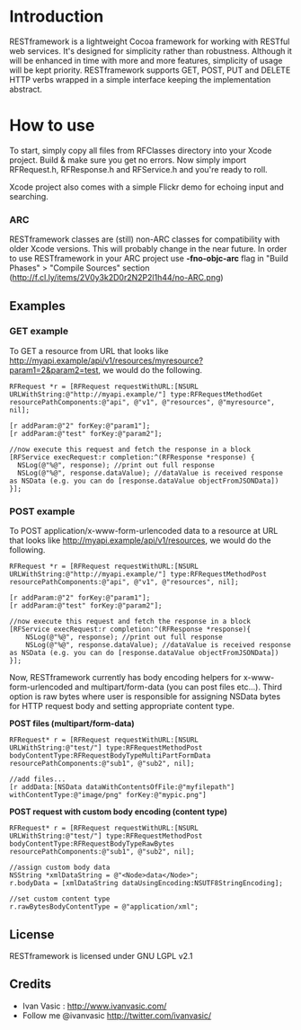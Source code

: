 # Introduction

RESTframework is a lightweight Cocoa framework for working with RESTful web services. It's designed for simplicity rather than robustness. Although it will be enhanced in time with more and more features, simplicity of usage will be kept priority. RESTframework supports GET, POST, PUT and DELETE HTTP verbs wrapped in a simple interface keeping the implementation abstract. 


# How to use

To start, simply copy all files from RFClasses directory into your Xcode project. Build & make sure you get no errors. Now simply import RFRequest.h, RFResponse.h and RFService.h and you're ready to roll.

Xcode project also comes with a simple Flickr demo for echoing input and searching.

### ARC

RESTframework classes are (still) non-ARC classes for compatibility with older Xcode versions. This will probably change in the near future.
In order to use RESTframework in your ARC project use **-fno-objc-arc** flag in "Build Phases" > "Compile Sources" section (http://f.cl.ly/items/2V0y3k2D0r2N2P2l1h44/no-ARC.png)

## Examples

### GET example

To GET a resource from URL that looks like http://myapi.example/api/v1/resources/myresource?param1=2&param2=test, we would do the following.


```objc
RFRequest *r = [RFRequest requestWithURL:[NSURL URLWithString:@"http://myapi.example/"] type:RFRequestMethodGet resourcePathComponents:@"api", @"v1", @"resources", @"myresource", nil];

[r addParam:@"2" forKey:@"param1"];
[r addParam:@"test" forKey:@"param2"];

//now execute this request and fetch the response in a block
[RFService execRequest:r completion:^(RFResponse *response) {
  NSLog(@"%@", response); //print out full response
  NSLog(@"%@", response.dataValue); //dataValue is received response as NSData (e.g. you can do [response.dataValue objectFromJSONData])
}];
```

### POST example

To POST application/x-www-form-urlencoded data to a resource at URL that looks like http://myapi.example/api/v1/resources, we would do the following.

```objc
RFRequest *r = [RFRequest requestWithURL:[NSURL URLWithString:@"http://myapi.example/"] type:RFRequestMethodPost resourcePathComponents:@"api", @"v1", @"resources", nil];

[r addParam:@"2" forKey:@"param1"];
[r addParam:@"test" forKey:@"param2"];

//now execute this request and fetch the response in a block
[RFService execRequest:r completion:^(RFResponse *response){
	NSLog(@"%@", response); //print out full response
	NSLog(@"%@", response.dataValue); //dataValue is received response as NSData (e.g. you can do [response.dataValue objectFromJSONData])
}];
```

Now, RESTframework currently has body encoding helpers for x-www-form-urlencoded and multipart/form-data (you can post files etc...). Third option is raw bytes where user is responsible for assigning NSData bytes for HTTP request body and setting appropriate content type.


**POST files (multipart/form-data)**

```objc
RFRequest* r = [RFRequest requestWithURL:[NSURL URLWithString:@"test/"] type:RFRequestMethodPost bodyContentType:RFRequestBodyTypeMultiPartFormData resourcePathComponents:@"sub1", @"sub2", nil];

//add files...
[r addData:[NSData dataWithContentsOfFile:@"myfilepath"] withContentType:@"image/png" forKey:@"mypic.png"]
```

**POST request with custom body encoding (content type)**

```objc
RFRequest* r = [RFRequest requestWithURL:[NSURL URLWithString:@"test/"] type:RFRequestMethodPost bodyContentType:RFRequestBodyTypeRawBytes resourcePathComponents:@"sub1", @"sub2", nil];	
	
//assign custom body data
NSString *xmlDataString = @"<Node>data</Node>";
r.bodyData = [xmlDataString dataUsingEncoding:NSUTF8StringEncoding];
  
//set custom content type
r.rawBytesBodyContentType = @"application/xml";
```

## License

RESTframework is licensed under GNU LGPL v2.1

## Credits

  - Ivan Vasic : http://www.ivanvasic.com/
  - Follow me @ivanvasic http://twitter.com/ivanvasic/
